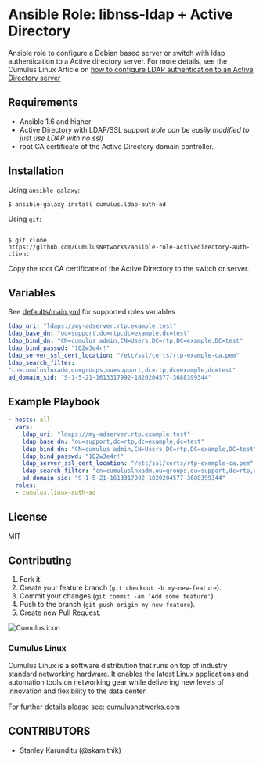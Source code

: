 # Ansible Role: libnss-ldap + Active Directory

Ansible role to configure a Debian based server or switch with ldap
authentication to a Active directory server. For more details, see
the Cumulus Linux Article on [how to configure LDAP authentication to an
Active Directory server](http://bit.ly/18EbwKc)

## Requirements
- Ansible 1.6 and higher
- Active Directory with LDAP/SSL support _(role can be easily modified to just use LDAP
  with no ssl)_
- root CA certificate of the Active Directory domain controller.


## Installation

Using `ansible-galaxy`:
```shell
$ ansible-galaxy install cumulus.ldap-auth-ad
```

Using `git`:

```shell

$ git clone
https://github.com/CumulusNetworks/ansible-role-activedirectory-auth-client

```

Copy the root CA certificate of the Active Directory to the switch or server.


## Variables
See
[defaults/main.yml](https://github.com/CumulusNetworks/ansible-role-activedirectory-auth-client/blob/master/defaults/main.yml) for supported roles variables
```yaml
ldap_uri: "ldaps://my-adserver.rtp.example.test"
ldap_base_dn: "ou=support,dc=rtp,dc=example,dc=test"
ldap_bind_dn: "CN=cumulus admin,CN=Users,DC=rtp,DC=example,DC=test"
ldap_bind_passwd: "1Q2w3e4r!"
ldap_server_ssl_cert_location: "/etc/ssl/certs/rtp-example-ca.pem"
ldap_search_filter:
"cn=cumuluslnxadm,ou=groups,ou=support,dc=rtp,dc=example,dc=test"
ad_domain_sid: "S-1-5-21-1613317992-1820204577-3688399344"
```

## Example Playbook

```yaml
- hosts: all
  vars:
    ldap_uri: "ldaps://my-adserver.rtp.example.test"
    ldap_base_dn: "ou=support,dc=rtp,dc=example,dc=test"
    ldap_bind_dn: "CN=cumulus admin,CN=Users,DC=rtp,DC=example,DC=test"
    ldap_bind_passwd: "1Q2w3e4r!"
    ldap_server_ssl_cert_location: "/etc/ssl/certs/rtp-example-ca.pem"
    ldap_search_filter: "cn=cumuluslnxadm,ou=groups,ou=support,dc=rtp,dc=example,dc=test"
    ad_domain_sid: "S-1-5-21-1613317992-1820204577-3688399344"
  roles:
  - cumulus.linux-auth-ad

```

License
-------
MIT


## Contributing

1. Fork it.
2. Create your feature branch (`git checkout -b my-new-feature`).
3. Commit your changes (`git commit -am 'Add some feature'`).
4. Push to the branch (`git push origin my-new-feature`).
5. Create new Pull Request.


![Cumulus icon](http://cumulusnetworks.com/static/cumulus/img/logo_2014.png)

### Cumulus Linux

Cumulus Linux is a software distribution that runs on top of industry standard
networking hardware. It enables the latest Linux applications and automation
tools on networking gear while delivering new levels of innovation and
ﬂexibility to the data center.

For further details please see:
[cumulusnetworks.com](http://www.cumulusnetworks.com)

## CONTRIBUTORS

- Stanley Karunditu (@skamithik)
